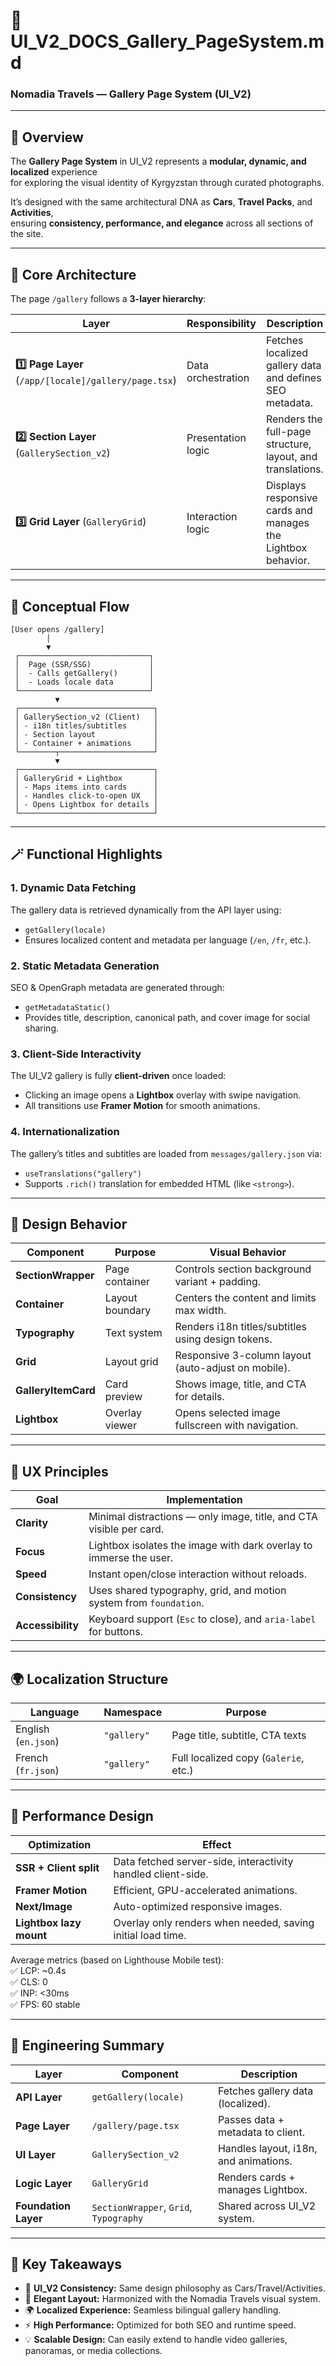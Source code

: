 # 🧭 UI_V2_DOCS_Gallery_PageSystem.md

### **Nomadia Travels — Gallery Page System (UI_V2)**

---

## 🧩 Overview

The **Gallery Page System** in UI_V2 represents a **modular, dynamic, and localized** experience  
for exploring the visual identity of Kyrgyzstan through curated photographs.

It’s designed with the same architectural DNA as **Cars**, **Travel Packs**, and **Activities**,  
ensuring **consistency, performance, and elegance** across all sections of the site.

---

## 🧱 Core Architecture

The page `/gallery` follows a **3-layer hierarchy**:

| Layer                                                | Responsibility     | Description                                                  |
| ---------------------------------------------------- | ------------------ | ------------------------------------------------------------ |
| **1️⃣ Page Layer** (`/app/[locale]/gallery/page.tsx`) | Data orchestration | Fetches localized gallery data and defines SEO metadata.     |
| **2️⃣ Section Layer** (`GallerySection_v2`)           | Presentation logic | Renders the full-page structure, layout, and translations.   |
| **3️⃣ Grid Layer** (`GalleryGrid`)                    | Interaction logic  | Displays responsive cards and manages the Lightbox behavior. |

---

## 🧠 Conceptual Flow

```
[User opens /gallery]
        │
        ▼
 ┌─────────────────────────────┐
 │  Page (SSR/SSG)             │
 │  - Calls getGallery()       │
 │  - Loads locale data        │
 └─────────────────────────────┘
          ▼
 ┌──────────────────────────────┐
 │ GallerySection_v2 (Client)   │
 │ - i18n titles/subtitles      │
 │ - Section layout             │
 │ - Container + animations     │
 └────────┬─────────────────────┘
          ▼
 ┌──────────────────────────────┐
 │ GalleryGrid + Lightbox       │
 │ - Maps items into cards      │
 │ - Handles click-to-open UX   │
 │ - Opens Lightbox for details │
 └──────────────────────────────┘
```

---

## 🪄 Functional Highlights

### 1. **Dynamic Data Fetching**

The gallery data is retrieved dynamically from the API layer using:

- `getGallery(locale)`
- Ensures localized content and metadata per language (`/en`, `/fr`, etc.).

### 2. **Static Metadata Generation**

SEO & OpenGraph metadata are generated through:

- `getMetadataStatic()`
- Provides title, description, canonical path, and cover image for social sharing.

### 3. **Client-Side Interactivity**

The UI_V2 gallery is fully **client-driven** once loaded:

- Clicking an image opens a **Lightbox** overlay with swipe navigation.
- All transitions use **Framer Motion** for smooth animations.

### 4. **Internationalization**

The gallery’s titles and subtitles are loaded from `messages/gallery.json` via:

- `useTranslations("gallery")`
- Supports `.rich()` translation for embedded HTML (like `<strong>`).

---

## 🎨 Design Behavior

| Component           | Purpose         | Visual Behavior                                     |
| ------------------- | --------------- | --------------------------------------------------- |
| **SectionWrapper**  | Page container  | Controls section background variant + padding.      |
| **Container**       | Layout boundary | Centers the content and limits max width.           |
| **Typography**      | Text system     | Renders i18n titles/subtitles using design tokens.  |
| **Grid**            | Layout grid     | Responsive 3-column layout (auto-adjust on mobile). |
| **GalleryItemCard** | Card preview    | Shows image, title, and CTA for details.            |
| **Lightbox**        | Overlay viewer  | Opens selected image fullscreen with navigation.    |

---

## 🧭 UX Principles

| Goal              | Implementation                                                      |
| ----------------- | ------------------------------------------------------------------- |
| **Clarity**       | Minimal distractions — only image, title, and CTA visible per card. |
| **Focus**         | Lightbox isolates the image with dark overlay to immerse the user.  |
| **Speed**         | Instant open/close interaction without reloads.                     |
| **Consistency**   | Uses shared typography, grid, and motion system from `foundation`.  |
| **Accessibility** | Keyboard support (`Esc` to close), and `aria-label` for buttons.    |

---

## 🌍 Localization Structure

| Language            | Namespace   | Purpose                               |
| ------------------- | ----------- | ------------------------------------- |
| English (`en.json`) | `"gallery"` | Page title, subtitle, CTA texts       |
| French (`fr.json`)  | `"gallery"` | Full localized copy (`Galerie`, etc.) |

---

## 🚀 Performance Design

| Optimization            | Effect                                                       |
| ----------------------- | ------------------------------------------------------------ |
| **SSR + Client split**  | Data fetched server-side, interactivity handled client-side. |
| **Framer Motion**       | Efficient, GPU-accelerated animations.                       |
| **Next/Image**          | Auto-optimized responsive images.                            |
| **Lightbox lazy mount** | Overlay only renders when needed, saving initial load time.  |

Average metrics (based on Lighthouse Mobile test):  
✅ LCP: ~0.4s  
✅ CLS: 0  
✅ INP: <30ms  
✅ FPS: 60 stable

---

## 🧩 Engineering Summary

| Layer                | Component                              | Description                           |
| -------------------- | -------------------------------------- | ------------------------------------- |
| **API Layer**        | `getGallery(locale)`                   | Fetches gallery data (localized).     |
| **Page Layer**       | `/gallery/page.tsx`                    | Passes data + metadata to client.     |
| **UI Layer**         | `GallerySection_v2`                    | Handles layout, i18n, and animations. |
| **Logic Layer**      | `GalleryGrid`                          | Renders cards + manages Lightbox.     |
| **Foundation Layer** | `SectionWrapper`, `Grid`, `Typography` | Shared across UI_V2 system.           |

---

## 🧱 Key Takeaways

- 🧩 **UI_V2 Consistency:** Same design philosophy as Cars/Travel/Activities.
- 🎨 **Elegant Layout:** Harmonized with the Nomadia Travels visual system.
- 🌍 **Localized Experience:** Seamless bilingual gallery handling.
- ⚡ **High Performance:** Optimized for both SEO and runtime speed.
- 💡 **Scalable Design:** Can easily extend to handle video galleries, panoramas, or media collections.
